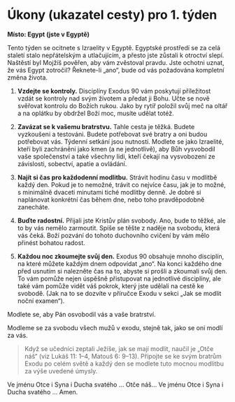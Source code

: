 # Úkony (ukazatel cesty) pro 1. týden

**Místo: Egypt (jste v Egyptě)**

Tento týden se ocitnete s Izraelity v Egyptě. Egyptské prostředí se za celá staletí stalo nepřátelským a utlačujícím, a přesto jste zůstali k otroctví slepí. Naštěstí byl Mojžíš pověřen, aby vám zvěstoval pravdu. Jste ochotni uznat, že vás Egypt zotročil? Řeknete-li „ano“, bude od vás požadována kompletní změna života.

1. **Vzdejte se kontroly.**
   Disciplíny Exodus 90 vám poskytují příležitost vzdát se kontroly nad svým životem a předat ji Bohu.
   Učte se nově svěřovat kontrolu do Božích rukou. Jako by rytíř položil svůj meč na oltář a na oplátku by obdržel Boží moc, musíte udělat totéž.

2. **Zavázat se k vašemu bratrstvu.**
   Tahle cesta je těžká. Budete vyzkoušeni a testováni. Budete potřebovat své bratry a oni budou potřebovat vás. Týdenní setkání jsou nutností.
   Modlete se jako Izraelité, kteří byli zachráněni jako kmen (a ne jednotlivě), aby Bůh vysvobodil vaše společenství a také všechny lidi, kteří čekají na vysvobození ze závislosti, sobectví, apatie a ovládání.

3. **Najít si čas pro každodenní modlitbu.**
   Strávit hodinu času v modlitbě každý den. Pokud je to nemožné, trávit co nejvíce času, jak je to možné, s minimálně dvaceti minutami tiché modlitby denně. Je dobré si naplánovat konkrétní čas během dne, nebo toho pravděpodobně zanecháte.

4. **Buďte radostní.**
   Přijali jste Kristův plán svobody. Ano, bude to těžké, ale to by vás nemělo zarmoutit. Spíše se těšte z naděje na svobodu, která vás čeká. Boží pozvání do tohoto duchovního cvičení by vám mělo přinést bohatou radost.

5. **Každou noc zkoumejte svůj den.**
   Exodus 90 obsahuje mnoho disciplín, na které můžete každým dnem odpovídat „ano“. Na konci každého dne před usnutím si nalezněte čas na to, abyste si prošli a zkoumali svůj den. To vám pomůže nejen úspěšně přistupovat na jednotlivé disciplíny, ale také vám pomůže vidět váš pokrok, který jste udělali na cestě ke svobodě. (Jak na to se dozvíte v příručce Exodu v sekci „Jak se modlit noční examen“).

Modlete se, aby Pán osvobodil vás a vaše bratrství.

Modleme se za svobodu všech mužů v exodu, stejně tak, jako se oni modlí za vás.

> Když se učedníci zeptali Ježíše, jak se mají modlit, naučil je „Otče náš“ (viz Lukáš 11: 1–4, Matouš 6: 9–13). Připojte se ke svým bratrům Exodu po celém světě a každý den se modlete tuto mocnou modlitbu za výše uvedené úmysly.

Ve jménu Otce i Syna i Ducha svatého … Otče náš… Ve jménu Otce i Syna i Ducha svatého … Amen.
